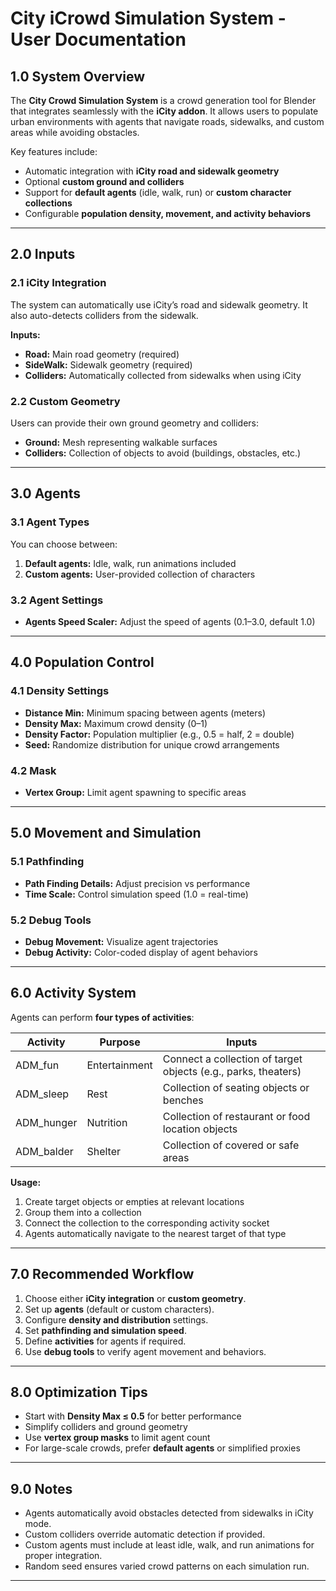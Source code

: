 

# City iCrowd Simulation System - User Documentation

## 1.0 System Overview

The **City Crowd Simulation System** is a crowd generation tool for Blender that integrates seamlessly with the **iCity addon**. It allows users to populate urban environments with agents that navigate roads, sidewalks, and custom areas while avoiding obstacles.

Key features include:

* Automatic integration with **iCity road and sidewalk geometry**
* Optional **custom ground and colliders**
* Support for **default agents** (idle, walk, run) or **custom character collections**
* Configurable **population density, movement, and activity behaviors**

---

## 2.0 Inputs

### 2.1 iCity Integration

The system can automatically use iCity’s road and sidewalk geometry. It also auto-detects colliders from the sidewalk.

**Inputs:**

* **Road:** Main road geometry (required)
* **SideWalk:** Sidewalk geometry (required)
* **Colliders:** Automatically collected from sidewalks when using iCity

### 2.2 Custom Geometry

Users can provide their own ground geometry and colliders:

* **Ground:** Mesh representing walkable surfaces
* **Colliders:** Collection of objects to avoid (buildings, obstacles, etc.)

---

## 3.0 Agents

### 3.1 Agent Types

You can choose between:

1. **Default agents:** Idle, walk, run animations included
2. **Custom agents:** User-provided collection of characters

### 3.2 Agent Settings

* **Agents Speed Scaler:** Adjust the speed of agents (0.1–3.0, default 1.0)

---

## 4.0 Population Control

### 4.1 Density Settings

* **Distance Min:** Minimum spacing between agents (meters)
* **Density Max:** Maximum crowd density (0–1)
* **Density Factor:** Population multiplier (e.g., 0.5 = half, 2 = double)
* **Seed:** Randomize distribution for unique crowd arrangements

### 4.2 Mask

* **Vertex Group:** Limit agent spawning to specific areas

---

## 5.0 Movement and Simulation

### 5.1 Pathfinding

* **Path Finding Details:** Adjust precision vs performance
* **Time Scale:** Control simulation speed (1.0 = real-time)

### 5.2 Debug Tools

* **Debug Movement:** Visualize agent trajectories
* **Debug Activity:** Color-coded display of agent behaviors

---

## 6.0 Activity System

Agents can perform **four types of activities**:

| Activity   | Purpose       | Inputs                                                         |
| ---------- | ------------- | -------------------------------------------------------------- |
| ADM_fun    | Entertainment | Connect a collection of target objects (e.g., parks, theaters) |
| ADM_sleep  | Rest          | Collection of seating objects or benches                       |
| ADM_hunger | Nutrition     | Collection of restaurant or food location objects              |
| ADM_balder | Shelter       | Collection of covered or safe areas                            |

**Usage:**

1. Create target objects or empties at relevant locations
2. Group them into a collection
3. Connect the collection to the corresponding activity socket
4. Agents automatically navigate to the nearest target of that type

---

## 7.0 Recommended Workflow

1. Choose either **iCity integration** or **custom geometry**.
2. Set up **agents** (default or custom characters).
3. Configure **density and distribution** settings.
4. Set **pathfinding and simulation speed**.
5. Define **activities** for agents if required.
6. Use **debug tools** to verify agent movement and behaviors.

---

## 8.0 Optimization Tips

* Start with **Density Max ≤ 0.5** for better performance
* Simplify colliders and ground geometry
* Use **vertex group masks** to limit agent count
* For large-scale crowds, prefer **default agents** or simplified proxies

---

## 9.0 Notes

* Agents automatically avoid obstacles detected from sidewalks in iCity mode.
* Custom colliders override automatic detection if provided.
* Custom agents must include at least idle, walk, and run animations for proper integration.
* Random seed ensures varied crowd patterns on each simulation run.

---
